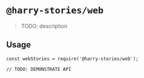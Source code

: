# `@harry-stories/web`

> TODO: description

## Usage

```
const webStories = require('@harry-stories/web');

// TODO: DEMONSTRATE API
```
